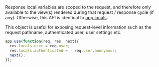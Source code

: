 Response local variables are scoped to the request, and therefore only available to the view(s) rendered during that request / response cycle (if any). Otherwise, this API is identical to [app.locals](#app.locals).

This object is useful for exposing request-level information such as the request pathname, authenticated user, user settings etc.

```js
app.use(function(req, res, next){
  res.locals.user = req.user;
  res.locals.authenticated = ! req.user.anonymous;
  next();
});
```
